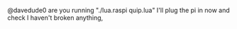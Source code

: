@davedude0 are you running "./lua.raspi quip.lua" I'll plug the pi in now and check I haven't broken anything,